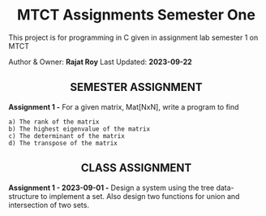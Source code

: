 <div style="text-align:center">

# MTCT Assignments Semester One
</div>
This project is for programming in C given in assignment lab semester 1 on MTCT

Author & Owner: **Rajat Roy** Last Updated: **2023-09-22**


<div style="text-align:center">

## SEMESTER ASSIGNMENT
</div>

**Assignment 1 -** For a given matrix, Mat[NxN], write a program to find

    a) The rank of the matrix
    b) The highest eigenvalue of the matrix
    c) The determinant of the matrix
    d) The transpose of the matrix


<div style="text-align:center">

## CLASS ASSIGNMENT
</div>

**Assignment 1 - 2023-09-01 -** Design a system using the tree data-structure to implement a set. Also design two functions for union and intersection of two sets.
